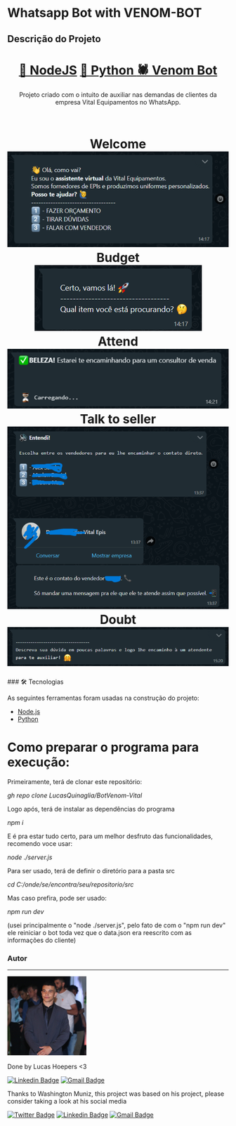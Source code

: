 # Whatsapp Bot with VENOM-BOT

## Descrição do Projeto

<p align="center"></p>
<h1 align="center">
    <a href="https://nodejs.org/en/">🔗 NodeJS</a>
    <a href="https://www.python.org"> 🐍 Python </a>
    <a href="https://www.npmjs.com/package/venom-bot">🕷 Venom Bot</a>
</h1>
<p align="center"> Projeto criado com o intuito de auxiliar nas demandas de clientes da empresa Vital Equipamentos no WhatsApp.</p>
<br>
<h1 align="center">
  Welcome
  <br>
  <img alt="Welcome" title="Welcome" src="./assets/welcome.png" />
  <br>
  Budget
  <br>
  <img alt="Budget" title="Budget" src="./assets/budget.png" />
  <br>
  Attend
  <br>
  <img alt="Attend" title="Attend" src="./assets/attend.png" />
  <br>
  Talk to seller
  <br>
  <img alt="talkToSeller" title="talkToSeller" src="./assets/talkToSeller.png" />
  <br>
  Doubt
  <br>
  <img alt="doubt" title="doubt" src="./assets/doubt.png" />
  <br>
</h1>
### 🛠 Tecnologias

As seguintes ferramentas foram usadas na construção do projeto:

- [Node.js](https://nodejs.org/en/)
- [Python](https://www.python.org)

<h1>Como preparar o programa para execução:</h1>

Primeiramente, terá de clonar este repositório:

<i>gh repo clone LucasQuinaglia/BotVenom-Vital</i>

Logo após, terá de instalar as dependências do programa

<i>npm i</i>

E é pra estar tudo certo, para um melhor desfruto das funcionalidades,
recomendo voce usar: 

<i>node ./server.js</i> 

Para ser usado, terá de definir o diretório para a pasta src

<i>cd C:/onde/se/encontra/seu/repositorio/src</i>

Mas caso prefira, pode ser usado:

<i>npm run dev</i>

(usei principalmente o "node ./server.js", pelo fato de com o "npm run dev"
ele reiniciar o bot toda vez que o data.json era reescrito com as informações
do cliente)





### Autor

---

<img src="./assets/me.png" width="180" >

Done by Lucas Hoepers <3

[![Linkedin Badge](https://img.shields.io/badge/-Lucas-blue?style=flat-square&logo=Linkedin&logoColor=white&link=https://www.linkedin.com/in/juniorwmr/)](https://www.linkedin.com/in/lucas-hoepers-quinaglia-365b93238/)
[![Gmail Badge](https://img.shields.io/badge/-lucas.hoepers.quinaglia@gmail.com-c14438?style=flat-square&logo=Gmail&logoColor=white&link=mailto:lucas.hoepers.quinaglia@gmail.com)](mailto:lucas.hoepers.quinaglia@gmail.com)


Thanks to Washington Muniz, this project was based on his project, please consider taking a look at his social media

[![Twitter Badge](https://img.shields.io/badge/-@juniorwmr-1ca0f1?style=flat-square&labelColor=1ca0f1&logo=twitter&logoColor=white&link=https://twitter.com/juniorwmr)](https://twitter.com/juniorwmr) [![Linkedin Badge](https://img.shields.io/badge/-Washington-blue?style=flat-square&logo=Linkedin&logoColor=white&link=https://www.linkedin.com/in/juniorwmr/)](https://www.linkedin.com/in/juniorwmr/)
[![Gmail Badge](https://img.shields.io/badge/-juniorwmr@gmail.com-c14438?style=flat-square&logo=Gmail&logoColor=white&link=mailto:juniorripardo@gmail.com)](mailto:juniorripardo@gmail.com)
